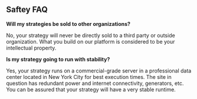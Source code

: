 ## Saftey FAQ


**Will my strategies be sold to other organizations?** 

No, your strategy will never be directly sold to a third party or outside organization. 
What you build on our platform is considered to be your intellectual property. 


**Is my strategy going to run with stability?**

Yes, your strategy runs on a commercial-grade server in a professional data center located in New York City for best execution times. 
The site in question has redundant power and internet connectivity, generators, etc. You can be assured that your strategy will have a 
very stable runtime. 
